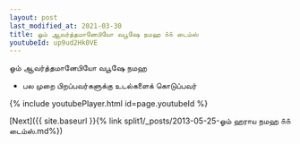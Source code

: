 ```yaml
---
layout: post
last_modified_at: 2021-03-30
title: ஓம் ஆவர்த்தமானேபியோ வபூஷே நமஹ ௧௧ டைம்ஸ்
youtubeId: up9ud2Hk0VE
---
```

 
 
 ஓம் ஆவர்த்தமானேபியோ வபூஷே நமஹ  
 
 -  பல முறை பிறப்பவர்களுக்கு உடல்களைக் கொடுப்பவர் 
 
  
 
  
 
 
 
 
 
 


{% include youtubePlayer.html id=page.youtubeId %}
 
[Next]({{ site.baseurl }}{% link  split1/_posts/2013-05-25-ஓம் ஹராய நமஹ ௧௧ டைம்ஸ்.md%})
 

